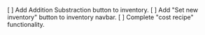 [ ] Add Addition Substraction button to inventory.
[ ] Add "Set new inventory" button to inventory navbar.
[ ] Complete "cost recipe" functionality.